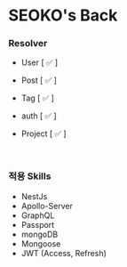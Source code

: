 # SEOKO's Back

### **Resolver**

- User [ ✅ ]

- Post [ ✅ ]

- Tag [ ✅ ]

- auth [ ✅ ]

- Project [ ✅ ]


<br />

### **적용 Skills**

- NestJs
- Apollo-Server
- GraphQL
- Passport
- mongoDB
- Mongoose
- JWT (Access, Refresh)

